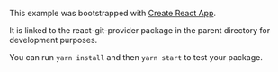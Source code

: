 This example was bootstrapped with [Create React App](https://github.com/facebook/create-react-app).

It is linked to the react-git-provider package in the parent directory for development purposes.

You can run `yarn install` and then `yarn start` to test your package.
